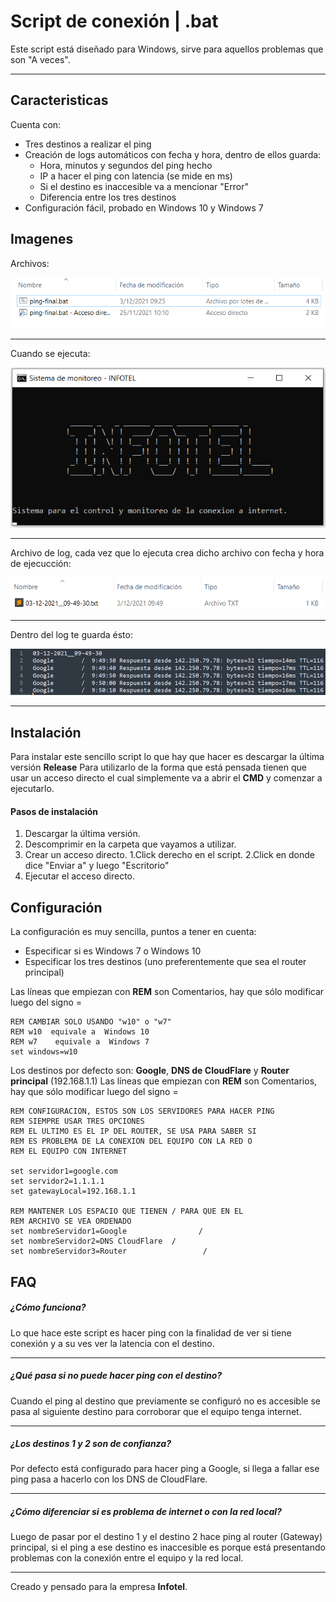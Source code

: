 # Script de conexión | .bat
Este script está diseñado para Windows, sirve para aquellos problemas que son "A veces".

------------

## Caracteristicas 
Cuenta con:

- Tres destinos a realizar el ping
- Creación de logs automáticos con fecha y hora, dentro de ellos guarda:
	- Hora, minutos y segundos del ping hecho
	- IP a hacer el ping con latencia (se mide en ms)
	- Si el destino es inaccesible va a mencionar "Error"
	- Diferencia entre los tres destinos
- Configuración fácil, probado en Windows 10 y Windows 7

## Imagenes
Archivos:

![](https://github.com/Dargon227/ping-script/blob/main/img/Screenshot_5.png?raw=true)

------------

Cuando se ejecuta:

![](https://github.com/Dargon227/ping-script/blob/main/img/Screenshot_6.png?raw=true)

------------

Archivo de log, cada vez que lo ejecuta crea dicho archivo con fecha y hora de ejecucción:

![](https://github.com/Dargon227/ping-script/blob/main/img/Screenshot_7.png?raw=true)

------------

Dentro del log te guarda ésto:

![](https://github.com/Dargon227/ping-script/blob/main/img/Screenshot_8.png?raw=true)

------------

## Instalación
Para instalar este sencillo script lo que hay que hacer es descargar la última versión **Release**
Para utilizarlo de la forma que está pensada tienen que usar un acceso directo el cual simplemente va a abrir el **CMD** y comenzar a ejecutarlo.

#### Pasos de instalación

1. Descargar la última versión.
2. Descomprimir en la carpeta que vayamos a utilizar.
3. Crear un acceso directo.
	1.Click derecho en el script.
	2.Click en donde dice "Enviar a" y luego "Escritorio"
4. Ejecutar el acceso directo.


## Configuración

La configuración es muy sencilla, puntos a tener en cuenta:

- Especificar si es Windows 7 o Windows 10
- Especificar los tres destinos (uno preferentemente que sea el router principal)

Las líneas que empiezan con **REM** son Comentarios, hay que sólo modificar luego del signo =

```batch
REM CAMBIAR SOLO USANDO "w10" o "w7"
REM w10  equivale a  Windows 10
REM w7    equivale a  Windows 7
set windows=w10
```
Los destinos por defecto son: **Google**, **DNS de CloudFlare** y **Router principal** (192.168.1.1)
Las líneas que empiezan con **REM** son Comentarios, hay que sólo modificar luego del signo =
```batch
REM CONFIGURACION, ESTOS SON LOS SERVIDORES PARA HACER PING
REM SIEMPRE USAR TRES OPCIONES
REM EL ULTIMO ES EL IP DEL ROUTER, SE USA PARA SABER SI
REM ES PROBLEMA DE LA CONEXION DEL EQUIPO CON LA RED O
REM EL EQUIPO CON INTERNET

set servidor1=google.com
set servidor2=1.1.1.1
set gatewayLocal=192.168.1.1

REM MANTENER LOS ESPACIO QUE TIENEN / PARA QUE EN EL
REM ARCHIVO SE VEA ORDENADO
set nombreServidor1=Google                /
set nombreServidor2=DNS CloudFlare  /
set nombreServidor3=Router                 /
```

## FAQ

##### ¿Cómo funciona?
Lo que hace este script es hacer ping con la finalidad de ver si tiene conexión y a su ves ver la latencia con el destino.


------------


##### ¿Qué pasa si no puede hacer ping con el destino?
Cuando el ping al destino que previamente se configuró no es accesible se pasa al siguiente destino para corroborar que el equipo tenga internet.

------------

##### ¿Los destinos 1 y 2 son de confianza?
Por defecto está configurado para hacer ping a Google, si llega a fallar ese ping pasa a hacerlo con los DNS de CloudFlare.

------------

##### ¿Cómo diferenciar si es problema de internet o con la red local?
Luego de pasar por el destino 1 y el destino 2 hace ping al router (Gateway) principal, si el ping a ese destino es inaccesible es porque está presentando problemas con la conexión entre el equipo y la red local. 

------------

Creado y pensado para la empresa **Infotel**.
